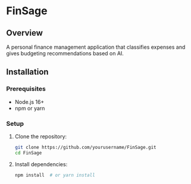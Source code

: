 # FinSage

## Overview
A personal finance management application that classifies expenses and gives budgeting recommendations based on AI.

## Installation
### Prerequisites
- Node.js 16+
- npm or yarn

### Setup
1. Clone the repository:
   ```bash
   git clone https://github.com/yourusername/FinSage.git
   cd FinSage

2. Install dependencies:
   ```bash
   npm install  # or yarn install




